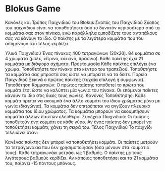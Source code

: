 # Blokus Game
Κανόνες και Τρόπος Παιχνιδιού του Blokus
Σκοπός του Παιχνιδιού
Σκοπός του παιχνιδιού είναι να τοποθετήσετε όσο το δυνατόν περισσότερα από τα κομμάτια σας στον πίνακα, ενώ παράλληλα εμποδίζετε τους αντιπάλους σας να κάνουν το ίδιο. Ο παίκτης με τα λιγότερα κομμάτια που του απομένουν στο τέλος κερδίζει.

Υλικά Παιχνιδιού
Ένας πίνακας 400 τετραγώνων (20x20).
84 κομμάτια σε 4 χρώματα (μπλε, κίτρινο, κόκκινο, πράσινο).
Κάθε παίκτης έχει 21 κομμάτια με διάφορα σχήματα.
Προετοιμασία
Κάθε παίκτης επιλέγει ένα χρώμα.
Τοποθετήστε τον πίνακα στο κέντρο του τραπεζιού.
Τοποθετήστε τα κομμάτια σας μπροστά σας ώστε να μπορείτε να τα δείτε.
Πορεία Παιχνιδιού
Ξεκινά ο πρώτος παίκτης (τυχαία επιλογή ή συμφωνία).
Τοποθέτηση Κομματιών:
Ο πρώτος παίκτης τοποθετεί το πρώτο του κομμάτι έτσι ώστε να καλύπτει μία γωνία του πίνακα.
Οι επόμενοι παίκτες κάνουν το ίδιο στις δικές τους γωνίες.
Κανόνες Τοποθέτησης:
Κάθε κομμάτι πρέπει να ακουμπά ένα άλλο κομμάτι του ίδιου χρώματος μόνο με γωνία (διαγώνια).
Τα κομμάτια δεν επιτρέπεται να αγγίζουν πλευρικά κομμάτια του ίδιου χρώματος.
Τα κομμάτια μπορούν να ακουμπήσουν κομμάτια άλλων παικτών ελεύθερα.
Συνέχεια Παιχνιδιού:
Οι παίκτες τοποθετούν ένα κομμάτι σε κάθε γύρο.
Αν ένας παίκτης δεν μπορεί να τοποθετήσει κομμάτι, χάνει τη σειρά του.
Τέλος Παιχνιδιού
Το παιχνίδι τελειώνει όταν:

Κανένας παίκτης δεν μπορεί να τοποθετήσει κομμάτι.
Οι παίκτες μετρούν τα τετραγωνάκια που δεν χρησιμοποίησαν (όσα μένουν στα κομμάτια τους).
Κάθε τετραγωνάκι μετράει ως 1 βαθμός.
Ο παίκτης με τους λιγότερους βαθμούς κερδίζει.
Αν κάποιος τοποθετήσει και τα 21 κομμάτια του, παίρνει -15 πόντους μπόνους.